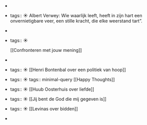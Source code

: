 -
- tags:: ☀️
  Albert Verwey: Wie waarlijk leeft, heeft in zijn hart een onvernietigbare veer, een stille kracht, die elke weerstand tart”.
-
- tags:: ☀️
  
  [[Confronteren met jouw mening]]
-
- tags:: ☀️
  [[Henri Bontenbal over een politiek van hoop]]
- tags:: ☀️
  tags:: minimal-query
  [[Happy Thoughts]]
- tags:: ☀️
  [[Huub Oosterhuis over liefde]]
- tags:: ☀️
  [[Jij bent de God die mij gegeven is]]
- tags:: ☀️
  [[Levinas over bidden]]
-